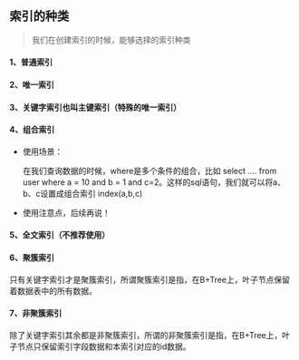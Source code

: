 ## 索引的种类

> 我们在创建索引的时候，能够选择的索引种类



#### 1、普通索引



#### 2、唯一索引



#### 3、关键字索引也叫主键索引（特殊的唯一索引）



#### 4、组合索引

- 使用场景：

  在我们查询数据的时候，where是多个条件的组合，比如 select .... from user where a = 10 and b = 1 and c=2。这样的sql语句，我们就可以将a、b、c设置成组合索引 index(a,b,c)

- 使用注意点，后续再说！

####  5、全文索引（不推荐使用）



#### 6、聚簇索引

​	只有关键字索引才是聚簇索引，所谓聚簇索引是指，在B+Tree上，叶子节点保留着数据表中的所有数据。

#### 7、非聚簇索引

​	除了关键字索引其余都是非聚簇索引，所谓的非聚簇索引是指，在B+Tree上，叶子节点只保留索引字段数据和本索引对应的id数据。